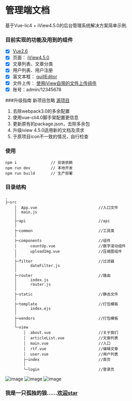 # 管理端文档

基于Vue-lic4 + iView4.5.0的后台管理系统解决方案简单示例.
### 目前实现的功能及用到的组件
- [x] [Vue2.6](https://cn.vuejs.org)
- [x] 页面： [iView4.5.0](https://github.com/iview/iview)
- [x] 文章列表、文章分类
- [x] 用户列表、用户注册
- [x] 富文本框： [quillEditor](https://github.com/surmon-china/vue-quill-editor)
- [x] 文件上传： [使用iView自带的文件上传组件](https://www.iviewui.com/components/upload)
- [x] 账号：admin/12345678

###升级指南
新项目忽略 [源项目](https://github.com/shanyanwt/koa_vue_blog/tree/blog_1.0/blog.manage)
1. 去除webpack3.0的多余配置
2. 使用vue-cli4.0脚手架配置更信息
3. 更新原有的package.json，去除多余包
4. 升级iview 4.5.0适用新的文档及须求
5. 于原项目icon不一致的情况，自行检查

### 使用
```
npm i               // 安装依赖
npm run dev         // 本地开发
npm run build       // 生产部署
```

### 目录结构

```
.
├─src
    │  App.vue                           //入口文件
    │  main.js
    │
    ├─api                                //api
    │
    ├─common                             //工具类
    │
    ├─components                         //组件
    │      countUp.vue                   //数字滚动组件
    │      uploadImg.vue                 //压缩图组件
    │
    ├─filter                             //过滤器
    │      dateFilter.js
    │
    ├─router                             //路由
    │      index.js
    │      router.js
    │
    ├─static                             //静态文件
    │
    ├─template                           //打包模板
    │      index.ejs
    │
    ├─vendors                            //打包模板
    │
    └─view
        │  about.vue                     //关于我们
        │  articleList.vue               //文章列表
        │  main.vue                      //入口
        │  rtf.vue                       //编辑文章
        │  user.vue                      //用户列表
        ├─index                          //首页
        │
        └─login                          //登录页

```

![image](https://img-blog.csdnimg.cn/20190903112940295.png)
![image](https://img-blog.csdnimg.cn/201909040911214.png)
![image](https://img-blog.csdnimg.cn/20190904091201544.png)




### 我是一只孤独的狼......[欢迎star](https://github.com/shanyanwt/koa_vue_blog)